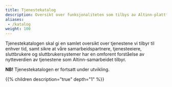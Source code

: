 ```yaml
---
title: Tjenestekatalog
description: Oversikt over funksjonaliteten som tilbys av Altinn-plattformen og Altinn-organisasjonen.
aliases:
 - /katalog
weight: 100
---
```


Tjenestekatalogen skal gi en samlet oversikt over tjenestene vi tilbyr til enhver tid,
samt sikre at våre samarbeidspartnere, tjenesteeiere, sluttbrukere og sluttbrukersystemer
har en omforent forståelse av nytteverdien av tjenestene som Altinn-samarbeidet tilbyr.

**NB!** Tjenestekatalogen er fortsatt under utvikling.

{{% children description="true" depth="1" %}}